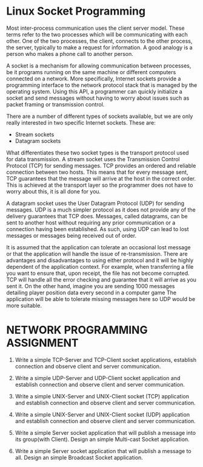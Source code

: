 


# Linux Socket Programming

Most inter-process communication uses the client server model. These terms refer to the two processes which will be communicating with each other.
One of the two processes, the client, connects to the other process, the server, typically to make a request for information.
A good analogy is a person who makes a phone call to another person.


A socket is a mechanism for allowing communication between processes, be it programs running on the same machine or different computers connected
on a network. More specifically, Internet sockets provide a programming interface to the network protocol stack that is managed by the operating system. Using this API, a programmer can quickly initialize a socket and send messages without having to worry about issues such as packet framing or transmission control. 

There are a number of different types of sockets available, but we are only really interested in two
specific Internet sockets. These are:
- Stream sockets
- Datagram sockets

What differentiates these two socket types is the transport protocol used for data transmission.
A stream socket uses the Transmission Control Protocol (TCP) for sending messages. TCP provides an ordered and reliable connection between two hosts. This means that for every message sent, TCP guarantees that the message will arrive at the host in the correct order. This is achieved at the
transport layer so the programmer does not have to worry about this, it is all done for you.

A datagram socket uses the User Datagram Protocol (UDP) for sending messages. UDP is a much simpler protocol as it does not provide any of the delivery guarantees that TCP does. Messages, called datagrams, can be sent to another host without requiring any prior communication or a connection
having been established. As such, using UDP can lead to lost messages or messages being received out of order.

It is assumed that the application can tolerate an occasional lost message or that the application will handle the issue of re-transmission. There are advantages and disadvantages to using either protocol and it will be highly dependent of the application context.
For example, when transferring a file you want to ensure that, upon receipt, the file has not become corrupted. TCP will handle all the error checking and guarantee that it will arrive as you sent it. On the other hand, imagine you are sending 1000 messages detailing player position data every second in a computer game The application will be able to tolerate missing messages here so UDP would be more suitable.


# NETWORK PROGRAMMING ASSIGNMENT

1. Write a simple TCP-Server and TCP-Client socket applications, establish connection and observe client and server communication.

2. Write a simple UDP-Server and UDP-Client socket application and establish connection and observe client and server communication.

3. Write a simple UNIX-Server and UNIX-Client socket (TCP) application and establish connection and observe client and server communication.
       
4. Write a simple UNIX-Server and UNIX-Client socket (UDP) application and establish connection and observe client and server communication.
       
5. Write a simple Server socket application that will publish a message into its group(with Client). Design an simple Multi-cast  Socket application.
       
6. Write a simple Server socket application that will publish a message to all. Design an simple Broadcast Socket application.
